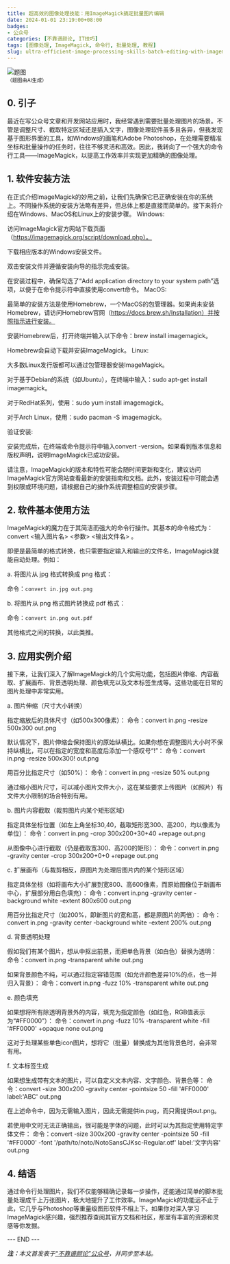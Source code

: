 ```yaml
---
title: 超高效的图像处理技能：用ImageMagick搞定批量图片编辑
date: 2024-01-01 23:19:00+08:00
badges:
- 公众号
categories: [不靠谱颜论, IT技巧]
tags: [图像处理, ImageMagick, 命令行, 批量处理, 教程]
slug: ultra-efficient-image-processing-skills-batch-editing-with-imagemagick
---
```


<div class="p-3 text-center">
  <img class="img-fluid" src="/images/2024/0101/01.png" alt="题图" style="max-width:640px">
  <div><small>（题图由AI生成）</small></div>
</div>

## 0. 引子

最近在写公众号文章和开发网站应用时，我经常遇到需要批量处理图片的场景。不管是调整尺寸、截取特定区域还是插入文字，图像处理软件虽多且各异，但我发现基于图形界面的工具，如Windows的画笔和Adobe Photoshop，在处理需要精准坐标和批量操作的任务时，往往不够灵活和高效。因此，我转向了一个强大的命令行工具——ImageMagick，以提高工作效率并实现更加精确的图像处理。

## 1. 软件安装方法

在正式介绍ImageMagick的妙用之前，让我们先确保它已正确安装在你的系统上。不同操作系统的安装方法略有差异，但总体上都是直接而简单的。接下来将介绍在Windows、MacOS和Linux上的安装步骤。
Windows:

访问ImageMagick官方网站下载页面（https://imagemagick.org/script/download.php）。

下载相应版本的Windows安装文件。

双击安装文件并遵循安装向导的指示完成安装。

在安装过程中，确保勾选了“Add application directory to your system path”选项，以便于在命令提示符中直接使用convert命令。
MacOS:

最简单的安装方法是使用Homebrew，一个MacOS的包管理器。如果尚未安装Homebrew，请访问Homebrew官网（https://docs.brew.sh/Installation）并按照指示进行安装。

安装Homebrew后，打开终端并输入以下命令：brew install imagemagick。

Homebrew会自动下载并安装ImageMagick。
Linux:

大多数Linux发行版都可以通过包管理器安装ImageMagick。

对于基于Debian的系统（如Ubuntu），在终端中输入：sudo apt-get install imagemagick。

对于RedHat系列，使用：sudo yum install imagemagick。

对于Arch Linux，使用：sudo pacman -S imagemagick。

验证安装:

安装完成后，在终端或命令提示符中输入convert -version。如果看到版本信息和版权声明，说明ImageMagick已成功安装。

请注意，ImageMagick的版本和特性可能会随时间更新和变化，建议访问ImageMagick官方网站查看最新的安装指南和文档。此外，安装过程中可能会遇到权限或环境问题，请根据自己的操作系统调整相应的安装步骤。

## 2. 软件基本使用方法

ImageMagick的魔力在于其简洁而强大的命令行操作。其基本的命令格式为：convert <输入图片名> <参数> <输出文件名> 。

即便是最简单的格式转换，也只需要指定输入和输出的文件名，ImageMagick就能自动处理。例如：

a. 将图片从 jpg 格式转换成 png 格式：

命令：`convert in.jpg out.png`

b. 将图片从 png 格式图片转换成 pdf 格式：

命令：`convert in.png out.pdf`

其他格式之间的转换，以此类推。

## 3. 应用实例介绍

接下来，让我们深入了解ImageMagick的几个实用功能，包括图片伸缩、内容截取、扩展画布、背景透明处理、颜色填充以及文本标签生成等。这些功能在日常的图片处理中非常实用。

a. 图片伸缩（尺寸大小转换）

指定缩放后的具体尺寸（如500x300像素）：
命令：convert in.png -resize 500x300 out.png

默认情况下，图片伸缩会保持图片的原始纵横比。如果你想在调整图片大小时不保持纵横比，可以在指定的宽度和高度后添加一个感叹号“!”：
命令：convert in.png -resize 500x300! out.png

用百分比指定尺寸（如50%）：
命令：convert in.png -resize 50% out.png

通过缩小图片尺寸，可以减小图片文件大小，这在某些要求上传图片（如照片）有文件大小限制的场合特别有用。

b. 图片内容截取（裁剪图片内某个矩形区域）

指定具体坐标位置（如左上角坐标30,40，截取矩形宽300、高200，均以像素为单位）：
命令：convert in.png -crop 300x200+30+40 +repage out.png

从图像中心进行截取（仍是截取宽300、高200的矩形）：
命令：convert in.png -gravity center -crop 300x200+0+0 +repage out.png

c. 扩展画布（与裁剪相反，原图片为处理后图片内的某个矩形区域）

指定具体坐标（如将画布大小扩展到宽800、高600像素，而原始图像位于新画布中心，扩展部分用白色填充）：
命令：convert in.png -gravity center -background white -extent 800x600 out.png

用百分比指定尺寸（如200%，即新图片的宽和高，都是原图片的两倍）：
命令：convert in.png -gravity center -background white -extent 200% out.png

d. 背景透明处理

假如我们有某个图片，想从中抠出前景，而把单色背景（如白色）替换为透明：
命令：convert in.png -transparent white out.png

如果背景颜色不纯，可以通过指定容错范围（如允许颜色差异10%的点，也一并归入背景）：
命令：convert in.png -fuzz 10% -transparent white out.png

e. 颜色填充

如果想将所有除透明背景外的内容，填充为指定颜色（如红色，RGB值表示为“#FF0000”）：
命令：convert in.png -fuzz 10% -transparent white -fill '#FF0000' +opaque none out.png

这对于处理某些单色icon图片，想将它（批量）替换成为其他背景色时，会非常有用。

f. 文本标签生成

如果想生成带有文本的图片，可以自定义文本内容、文字颜色、背景色等：
命令：convert -size 300x200 -gravity center -pointsize 50 -fill '#FF0000' label:'ABC' out.png

在上述命令中，因为无需输入图片，因此无需提供in.pug，而只需提供out.png。

若使用中文时无法正确输出，很可能是字体的问题，此时可以为其指定使用特定字体文件：
命令：convert -size 300x200 -gravity center -pointsize 50 -fill '#FF0000' -font '/path/to/noto/NotoSansCJKsc-Regular.otf' label:'文字内容' out.png

## 4. 结语

通过命令行处理图片，我们不仅能够精确记录每一步操作，还能通过简单的脚本批量处理成千上万张图片，极大地提升了工作效率。ImageMagick的功能远不止于此，它几乎与Photoshop等重量级图形软件不相上下。如果你对深入学习ImageMagick感兴趣，强烈推荐查阅其官方文档和社区，那里有丰富的资源和灵感等你发掘。

<div class="p-5 text-center">--- END ---</div>

<i><b>注：</b>本文首发表于[“不靠谱颜论”公众号](https://mp.weixin.qq.com/s/EA5J2EENzCiWYDjkZDdwVQ)，并同步至本站。</i>
